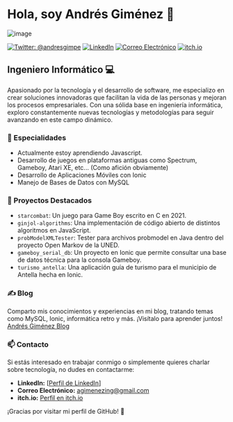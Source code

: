 # Hola, soy Andrés Giménez 👋

![image](https://github.com/agimenez122/agimenez122/assets/23209646/371b461e-9d83-4a4b-9239-8158d9c8b9ae)

[![Twitter: @andresgimpe](https://img.shields.io/badge/Twitter-%40andresgimpe-1DA1F2?style=flat&logo=twitter)](https://twitter.com/andresgimpe)
[![LinkedIn](https://img.shields.io/badge/LinkedIn-Perfil%20de%20LinkedIn-blue?style=flat&logo=linkedin)](https://www.linkedin.com/in/andresgimenezperales)
[![Correo Electrónico](https://img.shields.io/badge/Correo%20Electr%C3%B3nico-agimenezing%40gmail.com-important?style=flat)](mailto:agimenezing@gmail.com)
[![itch.io](https://img.shields.io/badge/itch.io-Perfil%20en%20itch.io-orange?style=flat)](https://ginjol.itch.io)


## Ingeniero Informático 💻

Apasionado por la tecnología y el desarrollo de software, me especializo en crear soluciones innovadoras que facilitan la vida de las personas y mejoran los procesos empresariales. Con una sólida base en ingeniería informática, exploro constantemente nuevas tecnologías y metodologías para seguir avanzando en este campo dinámico.

### 🌟 Especialidades

- Actualmente estoy aprendiendo Javascript.
- Desarrollo de juegos en plataformas antiguas como Spectrum, Gameboy, Atari XE, etc... (Como afición obviamente) 
- Desarrollo de Aplicaciones Móviles con Ionic
- Manejo de Bases de Datos con MySQL


### 🚀 Proyectos Destacados

- `starcombat`: Un juego para Game Boy escrito en C en 2021.
- `ginjol-algorithms`: Una implementación de código abierto de distintos algoritmos en JavaScript.
- `probModelXMLTester`: Tester para archivos probmodel en Java dentro del proyecto Open Markov de la UNED.
- `gameboy_serial_db`: Un proyecto en Ionic que permite consultar una base de datos técnica para la consola Gameboy.
- `turismo_antella`: Una aplicación guía de turismo para el municipio de Antella hecha en Ionic.

### ✍ Blog

Comparto mis conocimientos y experiencias en mi blog, tratando temas como MySQL, Ionic, informática retro y más. ¡Visítalo para aprender juntos! [Andrés Giménez Blog](https://www.andresgimenez.es/)

### 📫 Contacto

Si estás interesado en trabajar conmigo o simplemente quieres charlar sobre tecnología, no dudes en contactarme:

- **LinkedIn:** [[Perfil de LinkedIn](https://www.linkedin.com/in/andresgimenezperales)]
- **Correo Electrónico:** agimenezing@gmail.com
- **itch.io:** [Perfil en itch.io](https://ginjol.itch.io)

¡Gracias por visitar mi perfil de GitHub! 🌟

<!--
**agimenez122/agimenez122** is a ✨ _special_ ✨ repository because its `README.md` (this file) appears on your GitHub profile.

Here are some ideas to get you started:

- 🔭 I’m currently working on ...
- 🌱 I’m currently learning ...
- 👯 I’m looking to collaborate on ...
- 🤔 I’m looking for help with ...
- 💬 Ask me about ...
- 📫 How to reach me: ...
- 😄 Pronouns: ...
- ⚡ Fun fact: ...
-->
